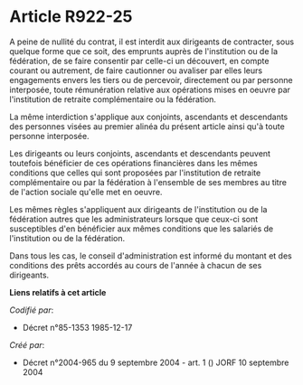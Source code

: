 # Article R922-25

A peine de nullité du contrat, il est interdit aux dirigeants de contracter, sous quelque forme que ce soit, des emprunts
auprès de l'institution ou de la fédération, de se faire consentir par celle-ci un découvert, en compte courant ou autrement,
de faire cautionner ou avaliser par elles leurs engagements envers les tiers ou de percevoir, directement ou par personne
interposée, toute rémunération relative aux opérations mises en oeuvre par l'institution de retraite complémentaire ou la
fédération.

La même interdiction s'applique aux conjoints, ascendants et descendants des personnes visées au premier alinéa du présent
article ainsi qu'à toute personne interposée.

Les dirigeants ou leurs conjoints, ascendants et descendants peuvent toutefois bénéficier de ces opérations financières dans
les mêmes conditions que celles qui sont proposées par l'institution de retraite complémentaire ou par la fédération à
l'ensemble de ses membres au titre de l'action sociale qu'elle met en oeuvre.

Les mêmes règles s'appliquent aux dirigeants de l'institution ou de la fédération autres que les administrateurs lorsque que
ceux-ci sont susceptibles d'en bénéficier aux mêmes conditions que les salariés de l'institution ou de la fédération.

Dans tous les cas, le conseil d'administration est informé du montant et des conditions des prêts accordés au cours de
l'année à chacun de ses dirigeants.

**Liens relatifs à cet article**

_Codifié par_:

  - Décret n°85-1353 1985-12-17

_Créé par_:

  - Décret n°2004-965 du 9 septembre 2004 - art. 1 () JORF 10 septembre 2004
